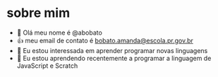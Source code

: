 # sobre mim
- 👋 Olá meu nome é @abobato
- 👍 meu email de contato é bobato.amanda@escola.pr.gov.br
- 👀 Eu estou interessada em aprender programar novas linguagens
- 🌱 Eu estou aprendendo recentemente a programar a linguagem de JavaScript e Scratch

